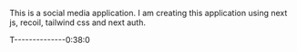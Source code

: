 This is a social media application. I am creating this application using next js, recoil, tailwind css and next auth.

T--------------0:38:0